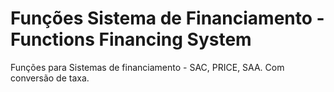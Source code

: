 # Funções Sistema de Financiamento - Functions Financing System
 Funções para Sistemas de financiamento - SAC, PRICE, SAA. Com conversão de taxa.